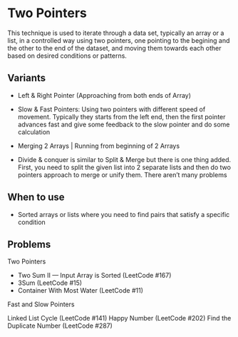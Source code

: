 # Two Pointers

This technique is used to iterate through a data set, typically an array or a list, in a controlled way using two pointers, one pointing to the begining and the other to the end of the dataset, and moving them towards each other based on desired conditions or patterns.

## Variants

- Left & Right Pointer (Approaching from both ends of Array)

- Slow & Fast Pointers: Using two pointers with different speed of movement. Typically they starts from the left end, then the first pointer advances fast and give some feedback to the slow pointer and do some calculation

- Merging 2 Arrays | Running from beginning of 2 Arrays

- Divide & conquer is similar to Split & Merge but there is one thing added. First, you need to split the given list into 2 separate lists and then do two pointers approach to merge or unify them. There aren’t many problems

## When to use

- Sorted arrays or lists where you need to find pairs that satisfy a specific condition

## Problems

Two Pointers

- Two Sum II — Input Array is Sorted (LeetCode #167)
- 3Sum (LeetCode #15)
- Container With Most Water (LeetCode #11)

Fast and Slow Pointers

Linked List Cycle (LeetCode #141)
Happy Number (LeetCode #202)
Find the Duplicate Number (LeetCode #287)
